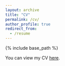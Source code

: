 ```yaml
---
layout: archive
title: "CV"
permalink: /cv/
author_profile: true
redirect_from:
  - /resume
---
```


{% include base_path %}

You can view my CV [here](https://drive.google.com/file/d/1Zi153EMwLMKkb3FSsAsHUtQbsT8A5IWz/view?usp=sharing).
